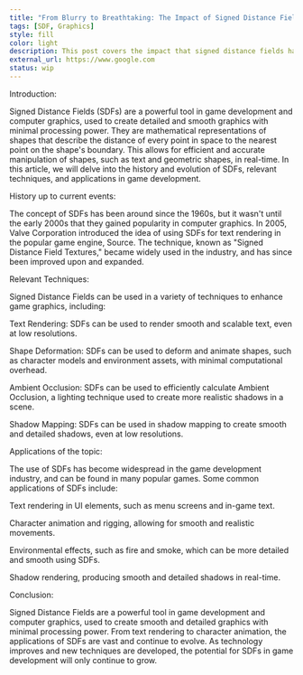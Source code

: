```yaml
---
title: "From Blurry to Breathtaking: The Impact of Signed Distance Fields on Graphics"
tags: [SDF, Graphics]
style: fill
color: light
description: This post covers the impact that signed distance fields have on the world of graphics. I learn how they have changed the landscape of computer graphics affecting graphic design, typography, programming, and video games.
external_url: https://www.google.com
status: wip
---
```


Introduction:

Signed Distance Fields (SDFs) are a powerful tool in game development and computer graphics, used to create detailed and smooth graphics with minimal processing power. They are mathematical representations of shapes that describe the distance of every point in space to the nearest point on the shape's boundary. This allows for efficient and accurate manipulation of shapes, such as text and geometric shapes, in real-time. In this article, we will delve into the history and evolution of SDFs, relevant techniques, and applications in game development.

History up to current events:

The concept of SDFs has been around since the 1960s, but it wasn't until the early 2000s that they gained popularity in computer graphics. In 2005, Valve Corporation introduced the idea of using SDFs for text rendering in the popular game engine, Source. The technique, known as "Signed Distance Field Textures," became widely used in the industry, and has since been improved upon and expanded.

Relevant Techniques:

Signed Distance Fields can be used in a variety of techniques to enhance game graphics, including:

Text Rendering: SDFs can be used to render smooth and scalable text, even at low resolutions.

Shape Deformation: SDFs can be used to deform and animate shapes, such as character models and environment assets, with minimal computational overhead.

Ambient Occlusion: SDFs can be used to efficiently calculate Ambient Occlusion, a lighting technique used to create more realistic shadows in a scene.

Shadow Mapping: SDFs can be used in shadow mapping to create smooth and detailed shadows, even at low resolutions.

Applications of the topic:

The use of SDFs has become widespread in the game development industry, and can be found in many popular games. Some common applications of SDFs include:

Text rendering in UI elements, such as menu screens and in-game text.

Character animation and rigging, allowing for smooth and realistic movements.

Environmental effects, such as fire and smoke, which can be more detailed and smooth using SDFs.

Shadow rendering, producing smooth and detailed shadows in real-time.

Conclusion:

Signed Distance Fields are a powerful tool in game development and computer graphics, used to create smooth and detailed graphics with minimal processing power. From text rendering to character animation, the applications of SDFs are vast and continue to evolve. As technology improves and new techniques are developed, the potential for SDFs in game development will only continue to grow.

